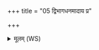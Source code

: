 +++
title = "05 द्विभागधनमादाय प्र"

+++
<details><summary>मूलम् (WS)</summary>

द्विभागधनमादाय प्र क्षिणात्यवर्त्या ।  
अग्निः पुत्रस्य ज्येष्ठस्य यः क्रव्यादनिराहितः ॥ ६ ॥
</details>